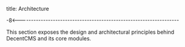 title: Architecture

-8<------------------------------------------------------------------

This section exposes the design and architectural principles behind
DecentCMS and its core modules.